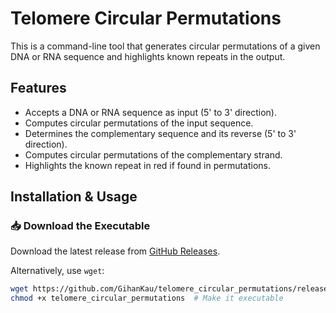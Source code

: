 # Telomere Circular Permutations

This is a command-line tool that generates circular permutations of a given DNA or RNA sequence and highlights known repeats in the output.

## Features
- Accepts a DNA or RNA sequence as input (5' to 3' direction).
- Computes circular permutations of the input sequence.
- Determines the complementary sequence and its reverse (5' to 3' direction).
- Computes circular permutations of the complementary strand.
- Highlights the known repeat in red if found in permutations.

## Installation & Usage

### 📥 Download the Executable  
Download the latest release from [GitHub Releases](https://github.com/GihanKau/telomere_circular_permutations/releases).

Alternatively, use `wget`:
```sh
wget https://github.com/GihanKau/telomere_circular_permutations/releases/download/v1.0/telomere_circular_permutations
chmod +x telomere_circular_permutations  # Make it executable
